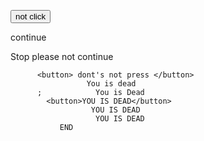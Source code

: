 
 

<button>  not click </button>

  <p> continue </p> 

   
  <p> Stop please not continue </p> 

          <button> dont's not press </button>
                     You is dead 
          ;            You is Dead 
            <button>YOU IS DEAD</button>
                      YOU IS DEAD
                       YOU IS DEAD 
               END 
 
